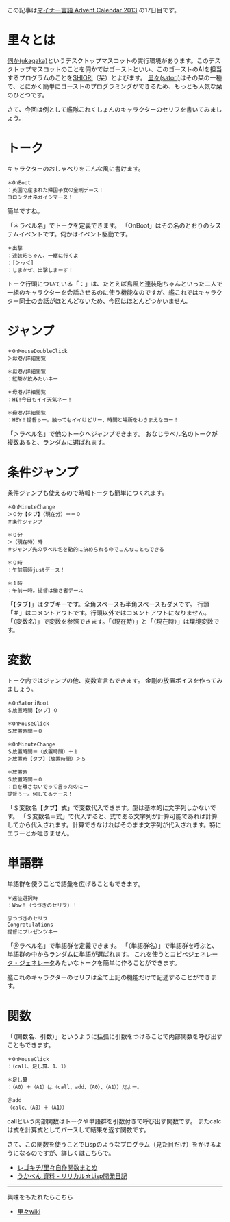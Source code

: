 この記事は[マイナー言語 Advent Calendar 2013](http://qiita.com/advent-calendar/2013/minor-language) の17日目です。

# 里々とは
[伺か(ukagaka)](https://www.google.co.jp/search?q=伺か)というデスクトップマスコットの実行環境があります。このデスクトップマスコットのことを伺かではゴーストといい、このゴーストのAIを担当するプログラムのことを[SHIORI](http://usada.sakura.vg/contents/specification2.html#shiori)（栞）とよびます。
[里々(satori)](http://ms.shillest.net/satoriya.xhtml)はその栞の一種で、とにかく簡単にゴーストのプログラミングができるため、もっとも人気な栞のひとつです。

さて、今回は例として艦隊これくしょんのキャラクターのセリフを書いてみましょう。

# トーク
キャラクターのおしゃべりをこんな風に書けます。

```
＊OnBoot
：英国で産まれた帰国子女の金剛デース！
ヨロシクオネガイシマース！
```

簡単ですね。

「＊ラベル名」でトークを定義できます。
「OnBoot」はその名のとおりのシステムイベントです。伺かはイベント駆動です。

```
＊出撃
：連装砲ちゃん、一緒に行くよ
：[＞ヮ＜]
：しまかぜ、出撃しまーす！
```

トーク行頭についている「：」は、たとえば島風と連装砲ちゃんといった二人で一組のキャラクターを会話させるのに使う機能なのですが、艦これではキャラクター同士の会話がほとんどないため、今回はほとんどつかいません。

# ジャンプ

```
＊OnMouseDoubleClick
＞母港/詳細閲覧

＊母港/詳細閲覧
：紅茶が飲みたいネー

＊母港/詳細閲覧
：HI!今日もイイ天気ネー！

＊母港/詳細閲覧
：HEY！提督ぅー。触ってもイイけどサー、時間と場所をわきまえなヨー！
```

「＞ラベル名」で他のトークへジャンプできます。
おなじラベル名のトークが複数あると、ランダムに選ばれます。

# 条件ジャンプ
条件ジャンプも使えるので時報トークも簡単につくれます。

```
＊OnMinuteChange
＞０分【タブ】（現在分）＝＝０
＃条件ジャンプ

＊０分
＞（現在時）時
＃ジャンプ先のラベル名を動的に決められるのでこんなこともできる

＊０時
：午前零時justデース！

＊１時
：午前一時。提督は働き者デース
```

「【タブ】」はタブキーです。全角スペースも半角スペースもダメです。
行頭「＃」はコメントアウトです。行頭以外ではコメントアウトになりません。
「（変数名）」で変数を参照できます。「（現在時）」と「（現在時）」は環境変数です。

# 変数

トーク内ではジャンプの他、変数宣言もできます。
金剛の放置ボイスを作ってみましょう。

```
＊OnSatoriBoot
＄放置時間【タブ】０

＊OnMouseClick
＄放置時間＝０

＊OnMinuteChange
＄放置時間＝（放置時間）＋１
＞放置時【タブ】（放置時間）＞５

＊放置時
＄放置時間＝０
：目を離さないでって言ったのにー
提督ぅー。何してるデース！
```

「＄変数名【タブ】式」で変数代入できます。型は基本的に文字列しかないです。
「＄変数名＝式」で代入すると、式である文字列が計算可能であれば計算してから代入されます。計算できなければそのまま文字列が代入されます。特にエラーとか吐きません。

# 単語群
単語群を使うことで語彙を広げることもできます。

```
＊遠征選択時
：Wow！（つづきのセリフ）！

＠つづきのセリフ
Congratulations
提督にプレゼンツネー
```

「＠ラベル名」で単語群を定義できます。
「（単語群名）」で単語群を呼ぶと、単語群の中からランダムに単語が選ばれます。
これを使うと[コピペジェネレータ・ジェネレータ](http://tanakh.jp/tools/copipe-gen-gen.html)みたいなトークを簡単に作ることができます。

艦これのキャラクターのセリフは全て上記の機能だけで記述することができます。

# 関数
「（関数名、引数）」というように括弧に引数をつけることで内部関数を呼び出すこともできます。

```
＊OnMouseClick
：（call、足し算、1、1）

＊足し算
：（A0）＋（A1）は（call、add、（A0）、（A1））だよー。

＠add
（calc、（A0）＋（A1））
```

callという内部関数はトークや単語群を引数付きで呼び出す関数です。
またcalcは式を計算式としてパースして結果を返す関数です。

さて、この関数を使うことでLispのようなプログラム（見た目だけ）をかけるようになるのですが、詳しくはこちらで。
- [レゴキチ/里々自作関数まとめ](http://emily.shillest.net/specwiki/index.php?%E3%83%AC%E3%82%B4%E3%82%AD%E3%83%81%2F%E9%87%8C%E3%80%85%E8%87%AA%E4%BD%9C%E9%96%A2%E6%95%B0%E3%81%BE%E3%81%A8%E3%82%81)
- [うかべん 資料 - リリカル☆Lisp開発日記](http://blog.bugyo.tk/lyrical/archives/181)

----------------------
興味をもたれたらこちら
- [里々wiki](http://soliton.sub.jp/satori/)
